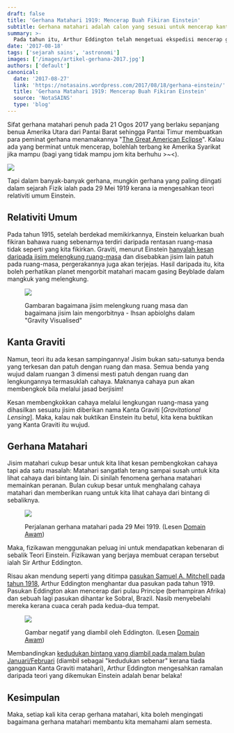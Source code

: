 ```yaml
---
draft: false
title: 'Gerhana Matahari 1919: Mencerap Buah Fikiran Einstein'
subtitle: Gerhana matahari adalah calon yang sesuai untuk mencerap kanta graviti
summary: >-
  Pada tahun itu, Arthur Eddington telah mengetuai ekspedisi mencerap gerhana matahari untuk mengesahkan idea Einstein.
date: '2017-08-18'
tags: ['sejarah sains', 'astronomi']
images: ['/images/artikel-gerhana-2017.jpg']
authors: ['default']
canonical:
  date: '2017-08-27'
  link: 'https://notasains.wordpress.com/2017/08/18/gerhana-einstein/'
  title: 'Gerhana Matahari 1919: Mencerap Buah Fikiran Einstein'
  source: 'NotaSAINS'
  type: 'blog'
---
```


Sifat gerhana matahari penuh pada 21 Ogos 2017 yang berlaku sepanjang benua Amerika Utara dari Pantai Barat sehingga Pantai Timur membuatkan para peminat gerhana menamakannya "[The Great American Eclipse](https://www.greatamericaneclipse.com/)". Kalau ada yang berminat untuk mencerap, bolehlah terbang ke Amerika Syarikat jika mampu (bagi yang tidak mampu jom kita berhuhu >~<).

![](/images/great-american-eclipse-2017.png)

Tapi dalam banyak-banyak gerhana, mungkin gerhana yang paling diingati dalam sejarah Fizik ialah pada 29 Mei 1919 kerana ia mengesahkan teori relativiti umum Einstein.

## Relativiti Umum

Pada tahun 1915, setelah berdekad memikirkannya, Einstein keluarkan buah fikiran bahawa ruang sebenarnya terdiri daripada rentasan ruang-masa tidak seperti yang kita fikirkan. Graviti, menurut Einstein [hanyalah kesan daripada jisim melengkung ruang-masa](https://www.fiziklah.com/2017/03/merungkai-graviti-bahagian-2/) dan disebabkan jisim lain patuh pada ruang-masa, pergerakannya juga akan terjejas. Hasil daripada itu, kita boleh perhatikan planet mengorbit matahari macam gasing Beyblade dalam mangkuk yang melengkung.

<figure>

![](/images/graviti-lengkungan-kain.jpg)

<figcaption>

Gambaran bagaimana jisim melengkung ruang masa dan bagaimana jisim lain mengorbitnya - Ihsan apbiolghs dalam "Gravity Visualised"

</figcaption>

</figure>

## Kanta Graviti

Namun, teori itu ada kesan sampingannya! Jisim bukan satu-satunya benda yang terkesan dan patuh dengan ruang dan masa. Semua benda yang wujud dalam ruangan 3 dimensi mesti patuh dengan ruang dan lengkungannya termasuklah cahaya. Maknanya cahaya pun akan membengkok bila melalui jasad berjisim!

Kesan membengkokkan cahaya melalui lengkungan ruang-masa yang dihasilkan sesuatu jisim diberikan nama Kanta Graviti [_Gravitational Lensing_]. Maka, kalau nak buktikan Einstein itu betul, kita kena buktikan yang Kanta Graviti itu wujud.

## Gerhana Matahari

Jisim matahari cukup besar untuk kita lihat kesan pembengkokan cahaya tapi ada satu masalah: Matahari sangatlah terang sampai susah untuk kita lihat cahaya dari bintang lain. Di sinilah fenomena gerhana matahari memainkan peranan. Bulan cukup besar untuk menghalang cahaya matahari dan memberikan ruang untuk kita lihat cahaya dari bintang di sebaliknya.

<figure>

![](/images/SE1919May29T.png)

<figcaption>

Perjalanan gerhana matahari pada 29 Mei 1919. (Lesen [Domain Awam](https://commons.wikimedia.org/wiki/File:SE1919May29T.png))

</figcaption>

</figure>

Maka, fizikawan menggunakan peluag ini untuk mendapatkan kebenaran di sebalik Teori Einstein. Fizikawan yang berjaya membuat cerapan tersebut ialah Sir Arthur Eddington.

Risau akan mendung seperti yang ditimpa [pasukan Samuel A. Mitchell pada tahun 1918](https://www.forbes.com/sites/startswithabang/2016/08/23/how-the-last-great-american-eclipse-almost-shocked-einstein/#45895d6c2df9), Arthur Eddington menghantar dua pasukan pada tahun 1919. Pasukan Eddington akan mencerap dari pulau Principe (berhampiran Afrika) dan sebuah lagi pasukan dihantar ke Sobral, Brazil. Nasib menyebelahi mereka kerana cuaca cerah pada kedua-dua tempat.

<figure>

![](/images/gerhana-Eddington-1919_DA_wiki-Eddington.jpg)

<figcaption>

Gambar negatif yang diambil oleh Eddington. (Lesen [Domain Awam](https://commons.wikimedia.org/wiki/File:1919_eclipse_negative.jpg))

</figcaption>

</figure>

Membandingkan [kedudukan bintang yang diambil pada malam bulan Januari/Februari](https://www.wired.com/2009/05/dayintech_0529/) (diambil sebagai "kedudukan sebenar" kerana tiada gangguan Kanta Graviti matahari), Arthur Eddington mengesahkan ramalan daripada teori yang dikemukan Einstein adalah benar belaka!

## Kesimpulan

Maka, setiap kali kita cerap gerhana matahari, kita boleh mengingati bagaimana gerhana matahari membantu kita memahami alam semesta.
